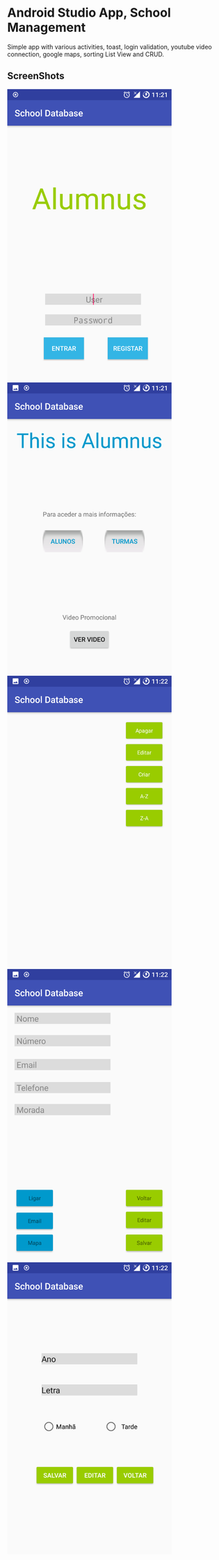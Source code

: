 # Android Studio App, School Management

Simple app with various activities, toast, login validation, youtube video connection, google maps, sorting List View and CRUD.

## ScreenShots

  <img src="https://github.com/Ricardo-Developer/android_studio_school_database/blob/master/images/1.png" style="max-width: 75%;" alt="Main_Screen">
  <img src="https://github.com/Ricardo-Developer/android_studio_school_database/blob/master/images/2.png" style="max-width: 75%;" alt="Platform">
  <img src="https://github.com/Ricardo-Developer/android_studio_school_database/blob/master/images/3.png" style="max-width: 75%;" alt="List View - Erase,Edit,Create,Sort">
  <img src="https://github.com/Ricardo-Developer/android_studio_school_database/blob/master/images/4.png" style="max-width: 75%;" alt="Add Alumni">
  <img src="https://github.com/Ricardo-Developer/android_studio_school_database/blob/master/images/5.png" style="max-width: 75%;" alt="Add Class">


